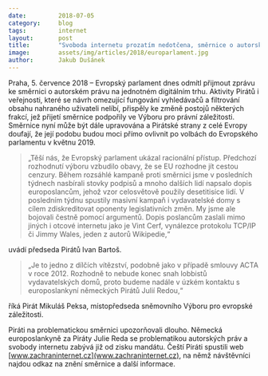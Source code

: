 ```yaml
---
date:         2018-07-05
category:     blog
tags:         internet
layout:       post
title:        "Svoboda internetu prozatím nedotčena, směrnice o autorském právu europarlamentem neprošla"
image:        assets/img/articles/2018/europarlament.jpg
author:       Jakub Dušánek
---
```



Praha, 5. července 2018 – Evropský parlament dnes odmítl přijmout zprávu ke směrnici o autorském právu na jednotném digitálním trhu. Aktivity Pirátů i veřejnosti, které se návrh omezující fungování vyhledávačů a filtrování obsahu nahraného uživateli nelíbí, přispěly ke změně postojů některých frakcí, jež přijetí směrnice podpořily ve Výboru pro právní záležitosti. Směrnice nyní může být dále upravována a Pirátské strany z celé Evropy doufají, že její podobu budou moci přímo ovlivnit po volbách do Evropského parlamentu v květnu 2019.

> „Těší nás, že Evropský parlament ukázal racionální přístup. Předchozí rozhodnutí výboru vzbudilo obavy, že se EU rozhodne jít cestou cenzury. Během rozsáhlé kampaně proti směrnici jsme v posledních týdnech nasbírali stovky podpisů a mnoho dalších lidí napsalo dopis europoslancům, jehož vzor celosvětově použily desetitisíce lidí. V posledním týdnu spustily masivní kampaň i vydavatelské domy s cílem zdiskreditovat oponenty legislativních změn. My jsme ale bojovali čestně pomocí argumentů. Dopis poslancům zaslali mimo jiných i otcové internetu jako je Vint Cerf, vynálezce protokolu TCP/IP či Jimmy Wales, jeden z autorů Wikipedie,“ 

uvádí předseda Pirátů Ivan Bartoš.

> „Je to jedno z dílčích vítězství, podobně jako v případě smlouvy ACTA v roce 2012. Rozhodně to nebude konec snah lobbistů vydavatelských domů, proto budeme nadále v úzkém kontaktu s europoslankyní německých Pirátů Julií Redou,“ 

říká Pirát Mikuláš Peksa, místopředseda sněmovního Výboru pro evropské záležitosti.

Piráti na problematickou směrnici upozorňovali dlouho. Německá europoslankyně za Piráty Julie Reda se problematikou autorských práv a svobody internetu zabývá již od zisku mandátu. Čeští Piráti spustili web [www.zachraninternet.cz](www.zachraninternet.cz), na němž návštěvníci najdou odkaz na znění směrnice a další informace.
